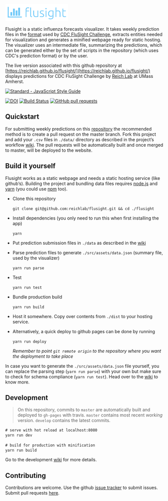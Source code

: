 ![icon](./icon.png)

Flusight is a static influenza forecasts visualizer. It takes weekly prediction
files in the
[format]((https://github.com/cdcepi/FluSight-forecasts/blob/master/2016-2017_submission_template.csv))
used by [CDC FluSight Challenge](https://predict.phiresearchlab.org/), extracts
entities needed for visualization and generates a minified webpage ready for
static hosting. The visualizer uses an intermediate file, summarizing the
predictions, which can be generated either by the set of scripts in the
repository (which uses CDC's prediction format) or by the user.

The live version associated with this github
repository
at [https://reichlab.github.io/flusight/](https://reichlab.github.io/flusight/)
displays predictions for CDC FluSight Challenge
by [Reich Lab](https://reichlab.github.io/) at UMass Amherst.

[![Standard - JavaScript Style Guide](https://cdn.rawgit.com/feross/standard/master/badge.svg)](https://github.com/feross/standard)

[![DOI](https://zenodo.org/badge/69420249.svg)](https://zenodo.org/badge/latestdoi/69420249)
[![Build Status](https://travis-ci.org/reichlab/flusight.svg?branch=master)](https://travis-ci.org/reichlab/flusight)
[![GitHub pull requests](https://img.shields.io/github/issues-pr/reichlab/flusight.svg)](https://github.com/reichlab/flusight/pulls)

## Quickstart

For submitting weekly predictions on
this [repository](https://github.com/reichlab/flusight) the recommended method
is to create a pull request on the master branch. Fork this project and add your
`.csv` files in `./data/` directory as described in the project’s
workflow [wiki](https://github.com/reichlab/flusight/wiki/Workflow). The pull
requests will be automatically built and once merged to master, will be deployed
to the website.

## Build it yourself

Flusight works as a static webpage and needs a static hosting service (like
github’s). Building the project and bundling data files
requires [node.js](https://nodejs.org/en/download/)
and [yarn](https://yarnpkg.com/en/docs/install) (you could
use [npm](https://www.npmjs.com/) too).

+ Clone this repository

  `git clone git@github.com:reichlab/flusight.git && cd ./flusight`

+ Install dependencies (you only need to run this when first installing the app)

  `yarn`
  
+ Put prediction submission files in `./data` as described in
  the [wiki](https://github.com/reichlab/flusight/wiki/Workflow)

+ Parse prediction files to generate `./src/assets/data.json` (summary file,
  used by the visualizer)

  `yarn run parse`
  
+ Test

  `yarn run test`
  
+ Bundle production build

  `yarn run build`

+ Host it somewhere. Copy over contents from `./dist` to your hosting service.

+ Alternatively, a quick deploy to github pages can be done by running
  
  `yarn run deploy`
  
  *Remember to point `git remote origin` to the repository where you want the
  deployment to take place*
  
  
In case you want to generate the `./src/assets/data.json` file yourself, you can
replace the parsing step (`yarn run parse`) with your own but make sure to check
for schema compliance (`yarn run test`). Head over to
the [wiki](https://github.com/reichlab/flusight/wiki) to know more.

## Development

> On this repository, commits to `master` are automatically built and deployed
> to `gh-pages` with travis. `master` contains most recent *working* version.
> `develop` contains the latest commits.

``` shell
# serve with hot reload at localhost:8080
yarn run dev

# build for production with minification
yarn run build
```

Go to the
development [wiki](https://github.com/reichlab/flusight/wiki/Development) for
more details.

## Contributing
Contributions are welcome. Use
the github [issue tracker](https://github.com/reichlab/flusight/issues) to
submit issues. Submit pull
requests [here](https://github.com/reichlab/flusight/pulls).
